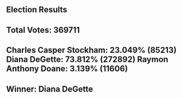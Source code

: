 Election Results
----------------------------------------
Total Votes:  369711
----------------------------------------
Charles Casper Stockham: 23.049%   (85213)
Diana DeGette: 73.812%   (272892)
Raymon Anthony Doane: 3.139%   (11606)
----------------------------------------
Winner: Diana DeGette
----------------------------------------
